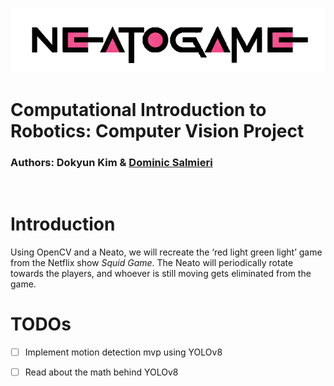 <p align="center">
  <img src="img/project-logo.png" />
</p>

# Computational Introduction to Robotics: Computer Vision Project
### Authors: Dokyun Kim & [Dominic Salmieri](https://github.com/joloujo)
<br>

# Introduction
Using OpenCV and a Neato, we will recreate the ‘red light green light’ game from the Netflix show *Squid Game*. The Neato will periodically rotate towards the players, and whoever is still moving gets eliminated from the game.

# TODOs

- [ ] Implement motion detection mvp using YOLOv8
- [ ] Read about the math behind YOLOv8

